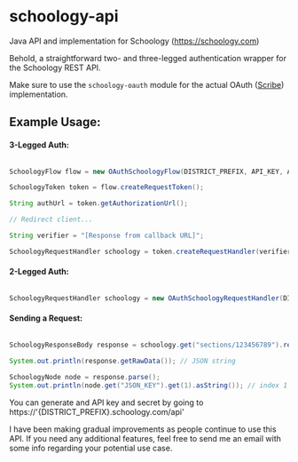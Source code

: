 # schoology-api
Java API and implementation for Schoology (https://schoology.com)

Behold, a straightforward two- and three-legged authentication wrapper for the Schoology REST API. 

Make sure to use the `schoology-oauth` module for the actual OAuth ([Scribe](https://github.com/scribejava/scribejava)) implementation. 
 
## Example Usage:

#### 3-Legged Auth:

```java

SchoologyFlow flow = new OAuthSchoologyFlow(DISTRICT_PREFIX, API_KEY, API_SECRET, CALLBACK);

SchoologyToken token = flow.createRequestToken();

String authUrl = token.getAuthorizationUrl();

// Redirect client...

String verifier = "[Response from callback URL]";

SchoologyRequestHandler schoology = token.createRequestHandler(verifier);

```

#### 2-Legged Auth:

```java

SchoologyRequestHandler schoology = new OAuthSchoologyRequestHandler(DISTRICT_PREFIX, API_KEY, API_SECRET);

```

#### Sending a Request:

```java

SchoologyResponseBody response = schoology.get("sections/123456789").requireSuccess().getBody();

System.out.println(response.getRawData()); // JSON string

SchoologyNode node = response.parse();
System.out.println(node.get("JSON_KEY").get(1).asString()); // index 1 of some JSON_KEY property

```

You can generate and API key and secret by going to https://'{DISTRICT_PREFIX}.schoology.com/api'

I have been making gradual improvements as people continue to use this API. If you need any additional features, feel free to send me an email with some info regarding your potential use case. 
